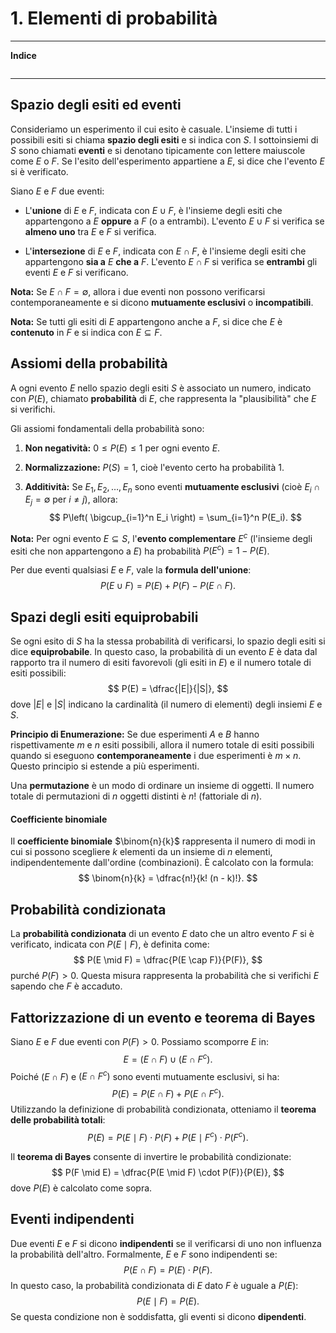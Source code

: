 # 1. Elementi di probabilità

---
**Indice**
```table-of-contents
```
---

## Spazio degli esiti ed eventi

Consideriamo un esperimento il cui esito è casuale. L'insieme di tutti i possibili esiti si chiama **spazio degli esiti** e si indica con $S$. I sottoinsiemi di $S$ sono chiamati **eventi** e si denotano tipicamente con lettere maiuscole come $E$ o $F$. Se l'esito dell'esperimento appartiene a $E$, si dice che l'evento $E$ si è verificato.

Siano $E$ e $F$ due eventi:

- L'**unione** di $E$ e $F$, indicata con $E \cup F$, è l'insieme degli esiti che appartengono a $E$ **oppure** a $F$ (o a entrambi). L'evento $E \cup F$ si verifica se **almeno uno** tra $E$ e $F$ si verifica.

- L'**intersezione** di $E$ e $F$, indicata con $E \cap F$, è l'insieme degli esiti che appartengono **sia a** $E$ **che a** $F$. L'evento $E \cap F$ si verifica se **entrambi** gli eventi $E$ e $F$ si verificano.

**Nota:** Se $E \cap F = \emptyset$, allora i due eventi non possono verificarsi contemporaneamente e si dicono **mutuamente esclusivi** o **incompatibili**.

**Nota:** Se tutti gli esiti di $E$ appartengono anche a $F$, si dice che $E$ è **contenuto** in $F$ e si indica con $E \subseteq F$.

## Assiomi della probabilità

A ogni evento $E$ nello spazio degli esiti $S$ è associato un numero, indicato con $P(E)$, chiamato **probabilità** di $E$, che rappresenta la "plausibilità" che $E$ si verifichi.

Gli assiomi fondamentali della probabilità sono:

1. **Non negatività:** $0 \leq P(E) \leq 1$ per ogni evento $E$.

2. **Normalizzazione:** $P(S) = 1$, cioè l'evento certo ha probabilità 1.

3. **Additività:** Se $E_1, E_2, \dots, E_n$ sono eventi **mutuamente esclusivi** (cioè $E_i \cap E_j = \emptyset$ per $i \neq j$), allora:
   $$
   P\left( \bigcup_{i=1}^n E_i \right) = \sum_{i=1}^n P(E_i).
   $$

**Nota:** Per ogni evento $E \subseteq S$, l'**evento complementare** $E^c$ (l'insieme degli esiti che non appartengono a $E$) ha probabilità $P(E^c) = 1 - P(E)$.

Per due eventi qualsiasi $E$ e $F$, vale la **formula dell'unione**:
$$
P(E \cup F) = P(E) + P(F) - P(E \cap F).
$$

## Spazi degli esiti equiprobabili

Se ogni esito di $S$ ha la stessa probabilità di verificarsi, lo spazio degli esiti si dice **equiprobabile**. In questo caso, la probabilità di un evento $E$ è data dal rapporto tra il numero di esiti favorevoli (gli esiti in $E$) e il numero totale di esiti possibili:
$$
P(E) = \dfrac{|E|}{|S|},
$$
dove $|E|$ e $|S|$ indicano la cardinalità (il numero di elementi) degli insiemi $E$ e $S$.

**Principio di Enumerazione:** Se due esperimenti $A$ e $B$ hanno rispettivamente $m$ e $n$ esiti possibili, allora il numero totale di esiti possibili quando si eseguono **contemporaneamente** i due esperimenti è $m \times n$. Questo principio si estende a più esperimenti.

Una **permutazione** è un modo di ordinare un insieme di oggetti. Il numero totale di permutazioni di $n$ oggetti distinti è $n!$ (fattoriale di $n$).

#### Coefficiente binomiale

Il **coefficiente binomiale** $\binom{n}{k}$ rappresenta il numero di modi in cui si possono scegliere $k$ elementi da un insieme di $n$ elementi, indipendentemente dall'ordine (combinazioni). È calcolato con la formula:
$$
\binom{n}{k} = \dfrac{n!}{k! (n - k)!}.
$$

## Probabilità condizionata

La **probabilità condizionata** di un evento $E$ dato che un altro evento $F$ si è verificato, indicata con $P(E \mid F)$, è definita come:
$$
P(E \mid F) = \dfrac{P(E \cap F)}{P(F)},
$$
purché $P(F) > 0$. Questa misura rappresenta la probabilità che si verifichi $E$ sapendo che $F$ è accaduto.

## Fattorizzazione di un evento e teorema di Bayes

Siano $E$ e $F$ due eventi con $P(F) > 0$. Possiamo scomporre $E$ in:
$$
E = (E \cap F) \cup (E \cap F^c).
$$
Poiché $(E \cap F)$ e $(E \cap F^c)$ sono eventi mutuamente esclusivi, si ha:
$$
P(E) = P(E \cap F) + P(E \cap F^c).
$$
Utilizzando la definizione di probabilità condizionata, otteniamo il **teorema delle probabilità totali**:
$$
P(E) = P(E \mid F) \cdot P(F) + P(E \mid F^c) \cdot P(F^c).
$$

Il **teorema di Bayes** consente di invertire le probabilità condizionate:
$$
P(F \mid E) = \dfrac{P(E \mid F) \cdot P(F)}{P(E)},
$$
dove $P(E)$ è calcolato come sopra.

## Eventi indipendenti

Due eventi $E$ e $F$ si dicono **indipendenti** se il verificarsi di uno non influenza la probabilità dell'altro. Formalmente, $E$ e $F$ sono indipendenti se:
$$
P(E \cap F) = P(E) \cdot P(F).
$$
In questo caso, la probabilità condizionata di $E$ dato $F$ è uguale a $P(E)$:
$$
P(E \mid F) = P(E).
$$
Se questa condizione non è soddisfatta, gli eventi si dicono **dipendenti**.